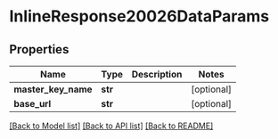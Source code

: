 # InlineResponse20026DataParams

## Properties
Name | Type | Description | Notes
------------ | ------------- | ------------- | -------------
**master_key_name** | **str** |  | [optional] 
**base_url** | **str** |  | [optional] 

[[Back to Model list]](../README.md#documentation-for-models) [[Back to API list]](../README.md#documentation-for-api-endpoints) [[Back to README]](../README.md)

